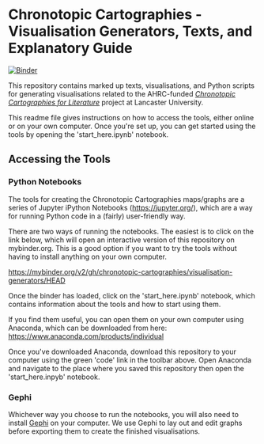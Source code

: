 # Chronotopic Cartographies - Visualisation Generators, Texts, and Explanatory Guide

[![Binder](https://mybinder.org/badge_logo.svg)](https://mybinder.org/v2/gh/chronotopic-cartographies/visualisation-generators/HEAD)

This repository contains marked up texts, visualisations, and Python scripts for generating visualisations related to the AHRC-funded [*Chronotopic Cartographies for Literature*](https://www.lancaster.ac.uk/chronotopic-cartographies/) project at Lancaster University. 

This readme file gives instructions on how to access the tools, either online or on your own computer. Once you're set up, you can get started using the tools by opening the 'start_here.ipynb' notebook.

## Accessing the Tools

### Python Notebooks
The tools for creating the Chronotopic Cartographies maps/graphs are a series of Jupyter iPython Notebooks (https://jupyter.org/), which are a way for running Python code in a (fairly) user-friendly way. 

There are two ways of running the notebooks. The easiest is to click on the link below, which will open an interactive version of this repository on mybinder.org. This is a good option if you want to try the tools without having to install anything on your own computer. 

https://mybinder.org/v2/gh/chronotopic-cartographies/visualisation-generators/HEAD

Once the binder has loaded, click on the 'start_here.ipynb' notebook, which contains information about the tools and how to start using them.

If you find them useful, you can open them on your own computer using Anaconda, which can be downloaded from here: https://www.anaconda.com/products/individual

Once you've downloaded Anaconda, download this repository to your computer using the green 'code' link in the toolbar above. Open Anaconda and navigate to the place where you saved this repository then open the 'start_here.inpyb' notebook.

### Gephi
Whichever way you choose to run the notebooks, you will also need to install [Gephi](https://gephi.org/) on your computer. We use Gephi to lay out and edit graphs before exporting them to create the finished visualisations.